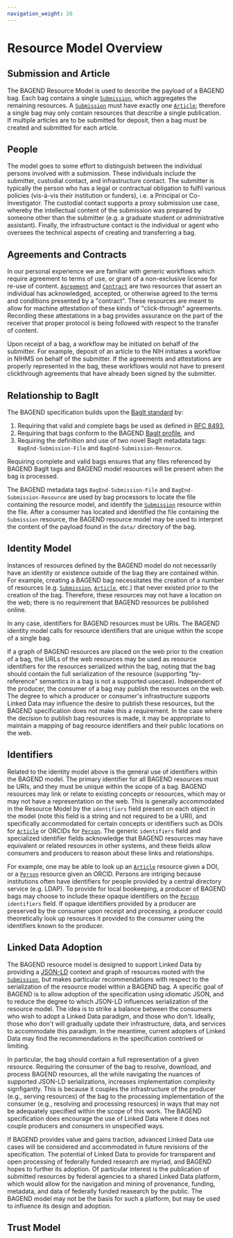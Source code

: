 ```yaml
---
navigation_weight: 20
---
```

# Resource Model Overview

## Submission and Article
The BAGEND Resource Model is used to describe the payload of a BAGEND bag.  Each bag contains a single [`Submission`][4], which aggregates the remaining resources.  A [`Submission`][4] must have exactly one [`Article`][5]; therefore a single bag may only contain resources that describe a single publication.  If multiple articles are to be submitted for deposit, then a bag must be created and submitted for each article.

## People
The model goes to some effort to distinguish between the individual persons involved with a submission.  These individuals include the submitter, custodial contact, and infrastructure contact.  The submitter is typically the person who has a legal or contractual obligation to fulfil various policies (vis-&#xe0;-vis their institution or funders), i.e. a Principal or Co-Investigator.  The custodial contact supports a proxy submission use case, whereby the intellectual content of the submission was prepared by someone other than the submitter (e.g. a graduate student or administrative assistant).  Finally, the infrastructure contact is the individual or agent who oversees the technical aspects of creating and transferring a bag.

## Agreements and Contracts
In our personal experience we are familiar with generic workflows which require agreement to terms of use, or grant of a non-exclusive license for re-use of content.  [`Agreement`][6] and [`Contract`][7] are two resources that assert an individual has acknowledged, accepted, or otherwise agreed to the terms and conditions presented by a "contract".  These resources are meant to allow for machine attestation of these kinds of "click-through" agreements.  Recording these attestations in a bag provides assurance on the part of the receiver that proper protocol is being followed with respect to the transfer of content.

Upon receipt of a bag, a workflow may be initiated on behalf of the submitter.  For example, deposit of an article to the NIH initiates a workflow in NIHMS on behalf of the submitter.  If the agreements and attestations are properly represented in the bag, these workflows would not have to present clickthrough agreements that have already been signed by the submitter.

## Relationship to BagIt
The BAGEND specification builds upon the [BagIt standard][1] by:
1. Requiring that valid and complete bags be used as defined in [RFC 8493][1], 
2. Requiring that bags conform to the BAGEND [BagIt profile][2], and 
3. Requiring the definition and use of two novel BagIt metadata tags: `BagEnd-Submission-File` and `BagEnd-Submission-Resource`.

Requiring complete and valid bags ensures that any files referenced by BAGEND BagIt tags and BAGEND model resources will be present when the bag is processed.  

The BAGEND metadata tags `BagEnd-Submission-File` and `BagEnd-Submission-Resource` are used by bag processors to locate the file containing the resource model, and identify the [`Submission`][4] resource within the file.  After a consumer has located and identified the file containing the `Submission` resource, the BAGEND resource model may be used to interpret the content of the payload found in the `data/` directory of the bag.

## Identity Model
Instances of resources defined by the BAGEND model do not necessarily have an identity or existence outside of the bag they are contained within.  For example, creating a BAGEND bag necessitates the creation of a number of resources (e.g. [`Submission`][4], [`Article`][5], etc.) that never existed prior to the creation of the bag.  Therefore, these resources may not have a location on the web; there is no requirement that BAGEND resources be published online.

In any case, identifiers for BAGEND resources must be URIs.  The BAGEND identity model calls for resource identifiers that are unique within the scope of a single bag.

If a graph of BAGEND resources are placed on the web prior to the creation of a bag, the URLs of the web resources may be used as resource identifiers for the resources serialized within the bag, noting that the bag should contain the full serialization of the resource (supporting "by-reference" semantics in a bag is not a supported usecase).  Independent of the producer, the consumer of a bag may publish the resources on the web.  The degree to which a producer or consumer's infrastructure supports Linked Data may influence the desire to publish these resources, but the BAGEND specification does not make this a requirement.  In the case where the decision to publish bag resources is made, it may be appropriate to maintain a mapping of bag resource identifiers and their public locations on the web.

## Identifiers
Related to the identity model above is the general use of identifiers within the BAGEND model.  The primary identifier for all BAGEND resources must be URIs, and they must be unique within the scope of a bag.  BAGEND resources may link or relate to existing concepts or resources, which may or may not have a representation on the web.  This is generally accommodated in the Resource Model by the `identifiers` field present on each object in the model (note this field is a string and not required to be a URI), and specifically accommodated for certain concepts or identifiers such as DOIs for [`Article`][5] or ORCIDs for [`Person`][8].  The generic `identifiers` field and specialized identifier fields acknowledge that BAGEND resources may have equivalent or related resources in other systems, and these fields allow consumers and producers to reason about these links and relationships.

For example, one may be able to look up an [`Article`][5] resource given a DOI, or a [`Person`][8] resource given an ORCID.  Persons are intriging because institutions often have identifiers for people provided by a central directory service (e.g. LDAP).  To provide for local bookeeping, a producer of BAGEND bags may choose to include these opaque identifiers on the [`Person`][8] `identifiers` field.  If opaque identifiers provided by a producer are preserved by the consumer upon receipt and processing, a producer could theoretically look up resources it provided to the consumer using the identifiers known to the producer.

## Linked Data Adoption
The BAGEND resource model is designed to support Linked Data by providing a [JSON-LD][3] context and graph of resources rooted with the [`Submission`][4], but makes particular recommendations with respect to the serialization of the resource model within a BAGEND bag.  A specific goal of BAGEND is to allow adoption of the specification using idiomatic JSON, and to reduce the degree to which JSON-LD influences serialization of the resource model.  The idea is to strike a balance between the consumers who wish to adopt a Linked Data paradigm, and those who don't.  Ideally, those who don't will gradually update their infrastructure, data, and services to accommodate this paradigm.  In the meantime, current adopters of Linked Data may find the recommendations in the specification contrived or limiting.

In particular, the bag should contain a full representation of a given resource.  Requiring the consumer of the bag to resolve, download, and process BAGEND resources, all the while navigating the nuances of supported JSON-LD serializations, increases implementation complexity signfigantly.  This is because it couples the infrastructure of the producer (e.g., serving resources) of the bag to the processing implementation of the consumer (e.g., resolving and processing resources) in ways that may not be adequately specified within the scope of this work.  The BAGEND specification does encourage the use of Linked Data where it does not couple producers and consumers in unspecified ways.

If BAGEND provides value and gains traction, advanced Linked Data use cases will be considered and accommodated in future revisions of the specification.  The potential of Linked Data to provide for transparent and open processing of federally funded research are myriad, and BAGEND hopes to further its adoption.  Of particular interest is the publication of submitted resources by federal agencies to a shared Linked Data platform, which would allow for the navigation and mining of provenance, funding, metadata, and data of federally funded reasearch by the public.  The BAGEND model may not be the basis for such a platform, but may be used to influence its design and adoption.

## Trust Model





[1]: https://tools.ietf.org/html/rfc8493
[2]: http://bagend.io/bagit-profile/0.1/
[3]: https://www.w3.org/TR/json-ld11/
[4]: /model-datadictionary.html#submission
[5]: /model-datadictionary.html#article
[6]: /model-datadictionary.html#agreement
[7]: /model-datadictionary.html#contract
[8]: /model-datadictionary.html#person
